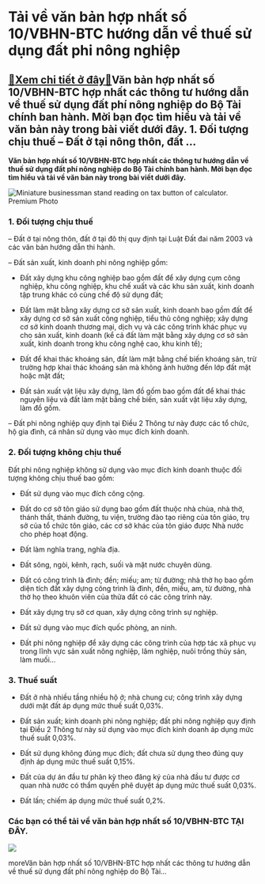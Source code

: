 Tải về văn bản hợp nhất số 10/VBHN-BTC hướng dẫn về thuế sử dụng đất phi nông nghiệp
====================================================================================

[:gift:Xem chi tiết ở đây:gift:](https://hddtvn.com/tai-ve-van-ban-hop-nhat-so-10-vbhn-btc-huong-dan-ve-thue-su-dung-dat-phi-nong-nghiep/)Văn bản hợp nhất số 10/VBHN-BTC hợp nhất các thông tư hướng dẫn về thuế sử dụng đất phí nông nghiệp do Bộ Tài chính ban hành. Mời bạn đọc tìm hiểu và tải về văn bản này trong bài viết dưới đây. 1. Đối tượng chịu thuế – Đất ở tại nông thôn, đất …
-----------------------------------------------------------------------------------------------------------------------------------------------------------------------------------------------------------------------------------------------------

**Văn bản hợp nhất số 10/VBHN-BTC hợp nhất các thông tư hướng dẫn về thuế sử dụng đất phí nông nghiệp do Bộ Tài chính ban hành. Mời bạn đọc tìm hiểu và tải về văn bản này trong bài viết dưới đây.**


![Miniature businessman stand reading on tax button of calculator. Premium Photo](https://hddtvn.com/wp-content/uploads/2021/01/miniature-businessman-stand-reading-tax-button-calculator_112237-87.jpg)


### 1. Đối tượng chịu thuế


– Đất ở tại nông thôn, đất ở tại đô thị quy định tại Luật Đất đai năm 2003 và các văn bản hướng dẫn thi hành.


– Đất sản xuất, kinh doanh phi nông nghiệp gồm:




* Đất xây dựng khu công nghiệp bao gồm đất để xây dựng cụm công nghiệp, khu công nghiệp, khu chế xuất và các khu sản xuất, kinh doanh tập trung khác có cùng chế độ sử dụng đất;

* Đất làm mặt bằng xây dựng cơ sở sản xuất, kinh doanh bao gồm đất để xây dựng cơ sở sản xuất công nghiệp, tiểu thủ công nghiệp; xây dựng cơ sở kinh doanh thương mại, dịch vụ và các công trình khác phục vụ cho sản xuất, kinh doanh (kể cả đất làm mặt bằng xây dựng cơ sở sản xuất, kinh doanh trong khu công nghệ cao, khu kinh tế);

* Đất để khai thác khoáng sản, đất làm mặt bằng chế biến khoáng sản, trừ trường hợp khai thác khoáng sản mà không ảnh hưởng đến lớp đất mặt hoặc mặt đất;

* Đất sản xuất vật liệu xây dựng, làm đồ gốm bao gồm đất để khai thác nguyên liệu và đất làm mặt bằng chế biến, sản xuất vật liệu xây dựng, làm đồ gốm.



– Đất phi nông nghiệp quy định tại Điều 2 Thông tư này được các tổ chức, hộ gia đình, cá nhân sử dụng vào mục đích kinh doanh.


### 2. Đối tượng không chịu thuế


Đất phi nông nghiệp không sử dụng vào mục đích kinh doanh thuộc đối tượng không chịu thuế bao gồm:




* Đất sử dụng vào mục đích công cộng.

* Đất do cơ sở tôn giáo sử dụng bao gồm đất thuộc nhà chùa, nhà thờ, thánh thất, thánh đường, tu viện, trường đào tạo riêng của tôn giáo, trụ sở của tổ chức tôn giáo, các cơ sở khác của tôn giáo được Nhà nước cho phép hoạt động.

* Đất làm nghĩa trang, nghĩa địa.

* Đất sông, ngòi, kênh, rạch, suối và mặt nước chuyên dùng.

* Đất có công trình là đình; đền; miếu; am; từ đường; nhà thờ họ bao gồm diện tích đất xây dựng công trình là đình, đền, miếu, am, từ đường, nhà thờ họ theo khuôn viên của thửa đất có các công trình này.

* Đất xây dựng trụ sở cơ quan, xây dựng công trình sự nghiệp.

* Đất sử dụng vào mục đích quốc phòng, an ninh.

* Đất phi nông nghiệp để xây dựng các công trình của hợp tác xã phục vụ trong lĩnh vực sản xuất nông nghiệp, lâm nghiệp, nuôi trồng thủy sản, làm muối…



### 3. Thuế suất




* Đất ở nhà nhiều tầng nhiều hộ ở; nhà chung cư; công trình xây dựng dưới mặt đất áp dụng mức thuế suất 0,03%.

* Đất sản xuất; kinh doanh phi nông nghiệp; đất phi nông nghiệp quy định tại Điều 2 Thông tư này sử dụng vào mục đích kinh doanh áp dụng mức thuế suất 0,03%.

* Đất sử dụng không đúng mục đích; đất chưa sử dụng theo đúng quy định áp dụng mức thuế suất 0,15%.

* Đất của dự án đầu tư phân kỳ theo đăng ký của nhà đầu tư được cơ quan nhà nước có thẩm quyền phê duyệt áp dụng mức thuế suất 0,03%.

* Đất lấn; chiếm áp dụng mức thuế suất 0,2%.



### Các bạn có thể tải về văn bản hợp nhất số 10/VBHN-BTC **TẠI ĐÂY**.


![](https://hddtvn.com/wp-content/uploads/2021/01/40-2-1.png)


moreVăn bản hợp nhất số 10/VBHN-BTC hợp nhất các thông tư hướng dẫn về thuế sử dụng đất phí nông nghiệp do Bộ Tài…

